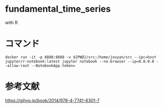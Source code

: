 # fundamental_time_series
with R

# コマンド
```
docker run -it -p 8888:8888 -v ${PWD}/src:/home/jovyan/src --ipc=host jupyter/r-notebook:latest jupyter notebook --no-browser --ip=0.0.0.0 --allow-root --NotebookApp.token=
```

# 参考文献
https://gihyo.jp/book/2014/978-4-7741-6301-7
